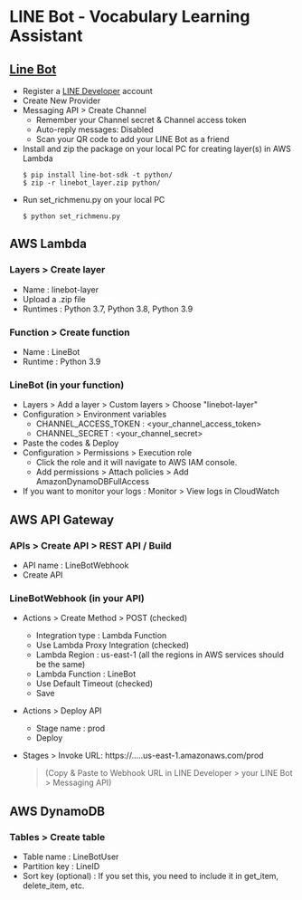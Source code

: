 # LINE Bot - Vocabulary Learning Assistant

## [Line Bot]((https://github.com/line/line-bot-sdk-python))
- Register a [LINE Developer](https://developers.line.biz/console/) account
- Create New Provider
- Messaging API > Create Channel
	- Remember your Channel secret & Channel access token
	- Auto-reply messages: Disabled
	- Scan your QR code to add your LINE Bot as a friend
- Install and zip the package on your local PC for creating layer(s) in AWS Lambda
  ```
  $ pip install line-bot-sdk -t python/
  $ zip -r linebot_layer.zip python/
  ```
- Run set_richmenu.py on your local PC
  ```
  $ python set_richmenu.py
  ```

## AWS Lambda
### Layers > Create layer
- Name : linebot-layer
- Upload a .zip file
- Runtimes : Python 3.7, Python 3.8, Python 3.9
### Function > Create function
- Name : LineBot
- Runtime : Python 3.9
### LineBot (in your function)
- Layers > Add a layer > Custom layers > Choose "linebot-layer"
- Configuration > Environment variables
	- CHANNEL_ACCESS_TOKEN : \<your_channel_access_token\>
	- CHANNEL_SECRET : \<your_channel_secret\>
- Paste the codes & Deploy
- Configuration > Permissions > Execution role
  - Click the role and it will navigate to AWS IAM console.
  - Add permissions > Attach policies > Add AmazonDynamoDBFullAccess
- If you want to monitor your logs : Monitor > View logs in CloudWatch

## AWS API Gateway
### APIs > Create API > REST API / Build
- API name : LineBotWebhook
- Create API
### LineBotWebhook (in your API)
- Actions > Create Method > POST (checked)
  - Integration type : Lambda Function
  - Use Lambda Proxy Integration (checked)
  - Lambda Region : us-east-1 (all the regions in AWS services should be the same)
  - Lambda Function : LineBot
  - Use Default Timeout (checked)
  - Save
- Actions > Deploy API
  - Stage name : prod
  - Deploy
- Stages > Invoke URL: https://.....us-east-1.amazonaws.com/prod
  
  > (Copy & Paste to Webhook URL in LINE Developer > your LINE Bot > Messaging API)

## AWS DynamoDB
### Tables > Create table
- Table name : LineBotUser
- Partition key : LineID
- Sort key (optional) : If you set this, you need to include it in get_item, delete_item, etc.